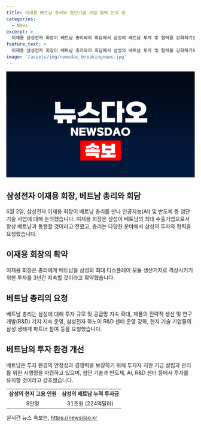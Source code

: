 ```yaml
---
title: 이재용 베트남 총리와 첨단기술 사업 협력 논의 중
categories:
  - News
excerpt: >
  이재용 삼성전자 회장이 베트남 총리와의 회담에서 삼성의 베트남 투자 및 협력을 강화하기로 합의했다. 회장은 삼성은 베트남의 최대 수출기업으로 항상 베트남과 동행하겠다고 전하며, 총리는 삼성에 투자 확대와 현지 기술 기업들의 파트너 참여를 요청했다. 이에 이 회장은 베트남을 삼성의 최대 디스플레이 모듈 생산기지로 격상시키기 위한 투자를 3년간 이어갈 것이라고 약속했다. 현재 삼성은 베트남에 9만명의 근로자를 고용하고 있으며, 누적 투자금은 31조원에 이른다.
feature_text: >
  이재용 삼성전자 회장이 베트남 총리와의 회담에서 삼성의 베트남 투자 및 협력을 강화하기로 합의했다. 회장은 삼성은 베트남의 최대 수출기업으로 항상 베트남과 동행하겠다고 전하며, 총리는 삼성에 투자 확대와 현지 기술 기업들의 파트너 참여를 요청했다. 이에 이 회장은 베트남을 삼성의 최대 디스플레이 모듈 생산기지로 격상시키기 위한 투자를 3년간 이어갈 것이라고 약속했다. 현재 삼성은 베트남에 9만명의 근로자를 고용하고 있으며, 누적 투자금은 31조원에 이른다.
image: '/assets/img/newsdao_breakingnews.jpg'
---
```


<p><img src="/assets/img/newsdao_breakingnews.jpg" alt="ontimetimes 속보" /></p>

<h2 data-ke-size="size26">삼성전자 이재용 회장, 베트남 총리와 회담</h2>

<p data-ke-size="size16">6월 2일, 삼성전자 이재용 회장이 베트남 총리를 만나 인공지능(AI) 및 반도체 등 첨단 기술 사업에 대해 논의했습니다. 이재용 회장은 삼성이 베트남의 최대 수출기업으로서 항상 베트남과 동행할 것이라고 전했고, 총리는 다양한 분야에서 삼성의 투자와 협력을 요청했습니다.</p>

<h2 data-ke-size="size26">이재용 회장의 확약</h2>

<p data-ke-size="size16">이재용 회장은 총리에게 베트남을 삼성의 최대 디스플레이 모듈 생산기지로 격상시키기 위한 투자를 3년간 지속할 것이라고 확약했습니다.</p>

<h2 data-ke-size="size26">베트남 총리의 요청</h2>

<p data-ke-size="size16">베트남 총리는 삼성에 대해 투자 규모 및 공급망 지속 확대, 제품의 전략적 생산 및 연구개발(R&D) 기지 지속 운영, 삼성전자 하노이 R&D 센터 운영 강화, 현지 기술 기업들의 삼성 생태계 파트너 참여 등을 요청했습니다.</p>

<h2 data-ke-size="size26">베트남의 투자 환경 개선</h2>

<p data-ke-size="size16">베트남은 투자 환경의 안정성과 경쟁력을 보장하기 위해 투자자 지원 기금 설립과 관리를 위한 시행령을 마련하고 있으며, 첨단 기술과 반도체, AI, R&D 센터 등에서 투자를 유치할 것이라고 강조했습니다.</p>

<table>
    <tr>
        <td style="text-align: center; height: 17px;"><b>삼성의 현지 고용 인원</b></td>
        <td style="text-align: center; height: 17px;"><b>삼성의 베트남 누적 투자금</b></td>
    </tr>
    <tr>
        <td style="text-align: center; height: 17px;">9만명</td>
        <td style="text-align: center; height: 17px;">31조원 (224억달러)</td>
    </tr>
</table>
실시간 뉴스 속보는, <a href="https://newsdao.kr" rel="dofollow">https://newsdao.kr</a>



